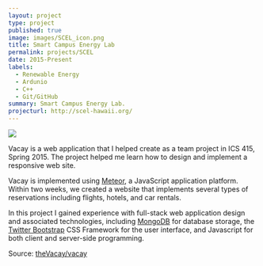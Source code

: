 ```yaml
---
layout: project
type: project
published: true
image: images/SCEL_icon.png
title: Smart Campus Energy Lab
permalink: projects/SCEL
date: 2015-Present
labels:
  - Renewable Energy
  - Ardunio
  - C++
  - Git/GitHub
summary: Smart Campus Energy Lab.
projecturl: http://scel-hawaii.org/
---
```


<img class="ui medium right floated rounded image" src="../images/vacay-home-page.png">

Vacay is a web application that I helped create as a team project in ICS 415, Spring 2015. The project helped me learn how to design and implement a responsive web site.

Vacay is implemented using [Meteor](http://meteor.com), a JavaScript application platform. Within two weeks, we created a website that implements several types of reservations including flights, hotels, and car rentals.

In this project I gained experience with full-stack web application design and associated technologies, including [MongoDB](http://mongodb.com) for database storage, the [Twitter Bootstrap](http://getbootstrap.com/) CSS Framework for the user interface, and Javascript for both client and server-side programming. 
 
Source: <a href="https://github.com/theVacay/vacay"><i class="large github icon"></i>theVacay/vacay</a>
